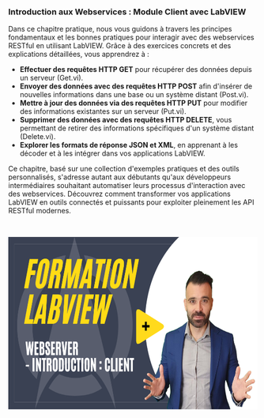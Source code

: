 <h3>Introduction aux Webservices : Module Client avec LabVIEW</h3>
<p>Dans ce chapitre pratique, nous vous guidons &agrave; travers les principes fondamentaux et les bonnes pratiques pour interagir avec des webservices RESTful en utilisant LabVIEW. Gr&acirc;ce &agrave; des exercices concrets et des explications d&eacute;taill&eacute;es, vous apprendrez &agrave; :</p>
<ul>
<li><strong>Effectuer des requ&ecirc;tes HTTP GET</strong> pour r&eacute;cup&eacute;rer des donn&eacute;es depuis un serveur (Get.vi).</li>
<li><strong>Envoyer des donn&eacute;es avec des requ&ecirc;tes HTTP POST</strong> afin d'ins&eacute;rer de nouvelles informations dans une base ou un syst&egrave;me distant (Post.vi).</li>
<li><strong>Mettre &agrave; jour des donn&eacute;es via des requ&ecirc;tes HTTP PUT</strong> pour modifier des informations existantes sur un serveur (Put.vi).</li>
<li><strong>Supprimer des donn&eacute;es avec des requ&ecirc;tes HTTP DELETE</strong>, vous permettant de retirer des informations sp&eacute;cifiques d'un syst&egrave;me distant (Delete.vi).</li>
<li><strong>Explorer les formats de r&eacute;ponse JSON et XML</strong>, en apprenant &agrave; les d&eacute;coder et &agrave; les int&eacute;grer dans vos applications LabVIEW.</li>
</ul>
<p data-pm-slice="1 1 []"><span>Ce chapitre, bas&eacute; sur une collection d'exemples pratiques et des outils personnalis&eacute;s, s'adresse autant aux d&eacute;butants qu'aux d&eacute;veloppeurs interm&eacute;diaires souhaitant automatiser leurs processus d'interaction avec des webservices. D&eacute;couvrez comment transformer vos applications LabVIEW en outils connect&eacute;s et puissants pour exploiter pleinement les API RESTful modernes.</span></p>
<p dir="auto"><br /><span></span></p>
<p dir="auto"><a href="https://youtu.be/_ZfH2eEYb8w"><img src="https://github.com/Technologies-de-France/Formation-LabVIEW/blob/main/I%20-%205%20-%20Connectivity%20-%20Webservice%20-%20Introduction%20-%20Client/Introduction%20-%20Client.png?raw=true" alt="" width="620" height="349" /></a></p>
<p>&nbsp;</p>
<p></p>
<p></p>
